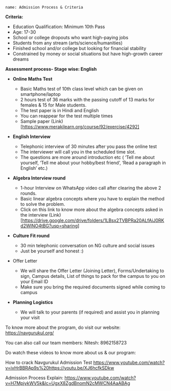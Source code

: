 ```ngMeta
name: Admission Process & Criteria
```

**Criteria:** 

- Education Qualification: Minimum 10th Pass
- Age: 17-30
- School or college dropouts who want high-paying jobs
- Students from any stream (arts/science/humanities)
- Finished school and/or college but looking for financial stability
- Constrained by money or social situations but have high-growth career dreams

 
**Assessment process- Stage wise: English**


- **Online Maths Test** 
    - Basic Maths test of 10th class level which can be given on smartphone/laptop 
    - 2 hours test of 36 marks with the passing cutoff of 13 marks for females & 15 for Male students. 
    - The test paper is in Hindi and English 
    - You can reappear for the test multiple times  
    - Sample paper (Link)​[https://www.merakilearn.org/course/92/exercise/4292] 
- **English Interview** 
    - Telephonic interview of 30 minutes after you pass the online test
    - The interviewer will call you in the scheduled time slot.  
    - The questions are more around introduction etc ( ‘Tell me about yourself, ‘Tell me about your hobby/best friend’, ‘Read a paragraph in English’ etc.)​ 
 
- **Algebra Interview round** 
    - 1-hour Interview on WhatsApp video call after clearing the above 2 rounds. 
    - Basic linear algebra concepts where you have to explain the method to solve the problem. 
    - Click on this link to know more about the algebra concepts asked in the interview (Link)​[https://drive.google.com/drive/folders/1LBsx2TVBPRa20ALfAiJ0RKd2WINO4tBG?usp=sharing]
 
- **Culture Fit round** 
    - 30 min telephonic conversation on NG culture and social issues 
    - Just be yourself and honest :) 
- Offer Letter 
    - We will share the Offer Letter (Joining Letter), Forms/Undertaking to sign, Campus details, List of things to pack for the campus to you on your Email ID  
    - Make sure you bring the required documents signed while coming to campus 
 
-  **Planning Logistics** 
	- We will talk to your parents (if required) and assist you in planning your visit​	 
 
To know more about the program, do visit our website: https://navgurukul.org/

You can also call our team members: Nitesh: 8962158723 

Do watch these videos to know more about us & our program: 

How to crack Navgurukul Admission Test https://www.youtube.com/watch?v=ivHrBBRAp9s%20https://youtu.be/XJ6hcfkSDkw

Admission Process Explain: https://www.youtube.com/watch?v=H7MpjykWV5k&lc=UgxX8ZgdBnomN2cMWCN4AaABAg
